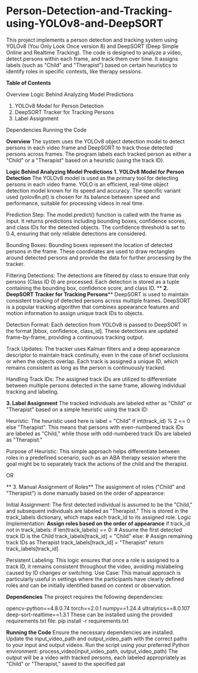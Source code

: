 # Person-Detection-and-Tracking-using-YOLOv8-and-DeepSORT
This project implements a person detection and tracking system using YOLOv8 (You Only Look Once version 8) and DeepSORT (Deep Simple Online and Realtime Tracking). The code is designed to analyze a video, detect persons within each frame, and track them over time. It assigns labels (such as "Child" and "Therapist") based on certain heuristics to identify roles in specific contexts, like therapy sessions.

**Table of Contents**

Overview
Logic Behind Analyzing Model Predictions
1. YOLOv8 Model for Person Detection
2. DeepSORT Tracker for Tracking Persons
3. Label Assignment
   
Dependencies
Running the Code

**Overview**
The system uses the YOLOv8 object detection model to detect persons in each video frame and DeepSORT to track those detected persons across frames. The program labels each tracked person as either a "Child" or a "Therapist" based on a heuristic (using the track ID).

**Logic Behind Analyzing Model Predictions**
**1. YOLOv8 Model for Person Detection**
The YOLOv8 model is used as the primary tool for detecting persons in each video frame. YOLO is an efficient, real-time object detection model known for its speed and accuracy. The specific variant used (yolov8n.pt) is chosen for its balance between speed and performance, suitable for processing videos in real time.

Prediction Step:
The model.predict() function is called with the frame as input. It returns predictions including bounding boxes, confidence scores, and class IDs for the detected objects. The confidence threshold is set to 0.4, ensuring that only reliable detections are considered.

Bounding Boxes:
Bounding boxes represent the location of detected persons in the frame. These coordinates are used to draw rectangles around detected persons and provide the data for further processing by the tracker.

Filtering Detections:
The detections are filtered by class to ensure that only persons (Class ID 0) are processed. Each detection is stored as a tuple containing the bounding box, confidence score, and class ID.
**
**2. DeepSORT Tracker for Tracking Persons****
DeepSORT is used to maintain consistent tracking of detected persons across multiple frames. DeepSORT is a popular tracking algorithm that combines appearance features and motion information to assign unique track IDs to objects.

Detection Format:
Each detection from YOLOv8 is passed to DeepSORT in the format [bbox, confidence, class_id]. These detections are updated frame-by-frame, providing a continuous tracking output.

Track Updates:
The tracker uses Kalman filters and a deep appearance descriptor to maintain track continuity, even in the case of brief occlusions or when the objects overlap. Each track is assigned a unique ID, which remains consistent as long as the person is continuously tracked.

Handling Track IDs:
The assigned track IDs are utilized to differentiate between multiple persons detected in the same frame, allowing individual tracking and labeling.

**3. Label Assignment**
The tracked individuals are labeled either as "Child" or "Therapist" based on a simple heuristic using the track ID:

Heuristic:
The heuristic used here is label = "Child" if int(track_id) % 2 == 0 else "Therapist". This means that persons with even-numbered track IDs are labeled as "Child," while those with odd-numbered track IDs are labeled as "Therapist."

Purpose of Heuristic:
This simple approach helps differentiate between roles in a predefined scenario, such as an ABA therapy session where the goal might be to separately track the actions of the child and the therapist. 

 OR

** 3. Manual Assignment of Roles**
The assignment of roles ("Child" and "Therapist") is done manually based on the order of appearance:

Initial Assignment:
The first detected individual is assumed to be the "Child," and subsequent individuals are labeled as "Therapist." This is stored in the track_labels dictionary, which maps each track_id to its assigned role.
Logic Implementation:
**Assign roles based on the order of appearance**
if track_id not in track_labels:
    if len(track_labels) == 0:
        # Assume the first detected track ID is the Child
        track_labels[track_id] = "Child"
    else:
        # Assign remaining track IDs as Therapist
        track_labels[track_id] = "Therapist"
return track_labels[track_id]

Persistent Labeling:
This logic ensures that once a role is assigned to a track ID, it remains consistent throughout the video, avoiding mislabeling caused by ID changes or switching.
Use Case:
This manual approach is particularly useful in settings where the participants have clearly defined roles and can be initially identified based on context or observation.

**Dependencies**
The project requires the following dependencies:

opencv-python==4.8.0.74
torch==2.0.1
numpy==1.24.4
ultralytics==8.0.107
deep-sort-realtime==1.3.1
These can be installed using the provided requirements.txt file:
pip install -r requirements.txt

**Running the Code**
Ensure the necessary dependencies are installed.
Update the input_video_path and output_video_path with the correct paths to your input and output videos.
Run the script using your preferred Python environment:
process_video(input_video_path, output_video_path)
The output will be a video with tracked persons, each labeled appropriately as "Child" or "Therapist," saved to the specified pat
